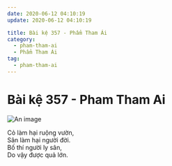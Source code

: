 ```yaml
---
date: 2020-06-12 04:10:19
update: 2020-06-12 04:10:19

title: Bài kệ 357 - Phẩm Tham Ái
category:
  - pham-tham-ai
  - Phẩm Tham Ái
tag:
  - pham-tham-ai
---
```


# Bài kệ 357 - Pham Tham Ai

![An image](/img/pham-tham-ai/pham-tham-ai-357.jpg)

Cỏ làm hại ruộng vườn,<br>Sân làm hại người đời.<br>Bố thí người ly sân,<br>Do vậy được quả lớn.<br>
